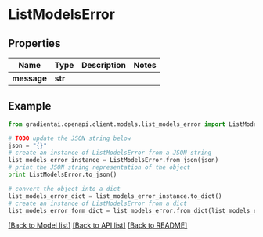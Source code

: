 # ListModelsError


## Properties
Name | Type | Description | Notes
------------ | ------------- | ------------- | -------------
**message** | **str** |  | 

## Example

```python
from gradientai.openapi.client.models.list_models_error import ListModelsError

# TODO update the JSON string below
json = "{}"
# create an instance of ListModelsError from a JSON string
list_models_error_instance = ListModelsError.from_json(json)
# print the JSON string representation of the object
print ListModelsError.to_json()

# convert the object into a dict
list_models_error_dict = list_models_error_instance.to_dict()
# create an instance of ListModelsError from a dict
list_models_error_form_dict = list_models_error.from_dict(list_models_error_dict)
```
[[Back to Model list]](../README.md#documentation-for-models) [[Back to API list]](../README.md#documentation-for-api-endpoints) [[Back to README]](../README.md)


